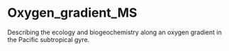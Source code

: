 # Oxygen_gradient_MS
Describing the ecology and biogeochemistry along an oxygen gradient in the Pacific subtropical gyre. 
